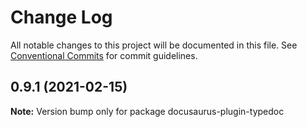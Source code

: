# Change Log

All notable changes to this project will be documented in this file.
See [Conventional Commits](https://conventionalcommits.org) for commit guidelines.

## 0.9.1 (2021-02-15)

**Note:** Version bump only for package docusaurus-plugin-typedoc
